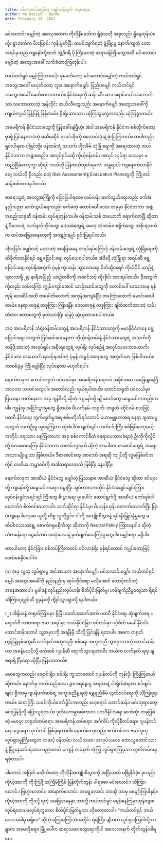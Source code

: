 ```yaml
---
title: မင်းလောင်းမျှော်တဲ့ မျှော်လင့်ချက် အမှားများ
author: We Resist - Burma
date: February 23, 2021
---
```


မင်းလောင်း မျှော်တဲ့ အလေ့အထက ကိုလိုနီခေတ်က ရှိခဲ့သလို အခုလည်း ရှိနေတုန်းပဲ။ ဟိုး ရွာဘက်က မီးပြောင်း ကုန်းမှုတ်ပြီး ထမင်းချက်ရတဲ့ ဖွံ့ဖြိုးမှု နောက်ကျတဲ့ တောအရပ်မှသည် ကျနော်တို့ထက် ဘွဲ့ဒီဂရီ ပို ကြီးမားတဲ့ ဆရာ၀န်ကြီးတွေအထိ မင်းလောင်း မျှော်တဲ့ အတွေးအခေါ် လက်ခံထားကြတုန်းပါ။

ကယ်တင်ရှင် မျှော်ကြတာပေါ့။ ခုခေတ်တော့ မင်းလောင်းမျှော်တဲ့ ကယ်တင်ရှင် အတွေးအခေါ် မဟုတ်တော့ ဘူး။ အနောက်မျှော်၊ ပြည်ပမျှော် ကယ်တင်ရှင် အတွေးအခေါ် ခေတ်စားလာတယ်။ နိုင်ငံရေးကို ဆန်၊ ဆီ၊ ဆား ရောင်း၀ယ်သလောက်သာ သဘောထားတဲ့ အွန်လိုင်း ဆယ်လီတွေလည်း အနောက်မျှော် အတွေးအခေါ်ကို ကျယ်ကျယ်ပြန့်ပြန့် ဖြန့်တယ်။ ရိုးရိုးသားသား ယုံကြသူတွေကလည်း ယုံကြရှာတယ်။

အမေရိကန် နိုင်ငံသားတွေကို ပြန်ခေါ်နေပြီဟဲ့၊ အဲဒါ အမေရိကန် နိုင်ငံက စစ်တိုက်တော့မှာမို့ ပြင်နေတာပဲတဲ့ မဆီမဆိုင် ရာ၀င်အိုးကို စလောင်းဖုံးနဲ့ ဖုံးပြကြတယ်။ တပါတည်း ရှင်းပါရစေ ငါ့ရှင်တို့။ ၀န်ထမ်းရဲ့ အသက် အိုးအိမ် လုံခြုံရေးကို အရေးထားတဲ့ ဘယ်နိုင်ငံတကာ အဖွဲ့အစည်း၊ အလုပ်ရှင်မဆို ကိုယ့်၀န်ထမ်း အလုပ် လုပ်ရာ ဒေသမှာ မတည်ငြိမ်တော့ဘူး ဆိုရင် ဘယ်လို ပြန်ကယ်ထုတ်ရမလဲ၊ အန္တရာယ် ကျရောက်လာနိုင်ချေ ဘယ်လို ရှိလည်း စတဲ့ Risk Assessmentနဲ့ Evacuation Planတွေကို ကြိုတင် ဆန်းစစ်ထားရပါတယ်။

စာရေးသူရဲ့ အတွေ့အကြုံကို ပြောပြပါရစေ။ လမ်းပန်း ဆက်သွယ်ရေးလည်း ခက်ခဲ၊ နည်းပညာ ဆက်သွယ်ရေးလည်း ခက်ခဲတဲ့ တောင်ပေါ် ဒေသ တခုမှာ နိုင်ငံတကာ အဖွဲ့အစည်းတခုဆီ ၀န်ထမ်း လုပ်ရတုန်းကပါ။ ၀န်ထမ်းသစ် တယောက် ရောက်လာပြီ ဆိုတာနဲ့ ဒီဒေသရဲ့ လက်နက်ကိုင်တွေ၊ ဒေသခံတွေရဲ့ ဓလေ့ ထုံးတမ်း၊ စရိုက်တွေ၊ အစိုးရဘက်က တပ်အခြေအနေတွေကို အကျဉ်းချုပ် ရှင်းပြရပါတယ်။

ဒါ့အပြင်၊ မျှော်လင့် မထားတဲ့ အခြေအနေ တရပ်ရပ်ကြောင့် ၀န်ထမ်းတွေရဲ့ လုံခြုံရေးကို ထိခိုက်လာနိုင်ရင် ရွေ့ပြောင်းရေး လုပ်ပေးရပါတယ်။ အဲဒီလို လုံခြုံရာ အရပ်ဆီ ရွေ့ပြောင်းရေး လုပ်ဖို့အတွက် ပုံမှန် ကူးသန်း သွားလာရေး ပိတ်ဆို့နေရင် ကိုယ်ပိုင် ယာဉ်နဲ့ သွားလာဖို့ ၂၄ နာရီအပြည့် ယာဉ်တစီးကို အဆင်သင့် ထိုးခိုင်း ထားရပါတယ်။ ဒီ့အတွက်ကိုလည်း လမ်းကြော ကျွမ်းကျင်အောင် ယာဉ်မောင်းတွေကို တောင်ပေါ် ဒေသကနေ ရန်ကုန် လေဆိပ်အထိ တခေါက်လောက် အကုန်အကျခံပြီး တကြောလောက် မောင်းစေပါတယ်။ နေရာ တခုနဲ့ တခုကြား ကြာချိန်၊ ဒေသတခုနဲ့ တခုကြား ချိတ်ဆက်ထားတဲ့ လမ်းတံတား စတာတွေကို မှတ်သားပြီး မြေပုံ ဆွဲယူထားစေပါတယ်။

အခု အမေရိကန် သံရုံး၀န်ထမ်းတွေနဲ့ အမေရိကန် နိုင်ငံသားတွေကို ဗမာနိုင်ငံကနေ ရွေ့ပြောင်းရေး အတွက် ပြင်ဆင်ပေးနေတာ ကိုယ့်၀န်ထမ်းနဲ့ နိုင်ငံသားတွေရဲ့ အသက်ကို တန်ဖိုးထားတဲ့ အလုပ်ရှင်၊ အစိုးရတွေရဲ့ လုပ်ရိုး လုပ်စဉ်နဲ့ အလုပ်သမားတယောက်၊ နိုင်ငံသား တယောက် ရသင့်ရအပ်တဲ့ ပုံမှန် အခွင့်အရေးတွေ အတွက်သာ ဖြစ်ပါတယ်။ ဘာစစ်ပွဲမှ ကြိုမျှော်ပြီး လုပ်နေတာ မဟုတ်ရပါ။

နောက်တခုက တောင်တရုတ် ပင်လယ်မှာ အမေရိကန် ရေတပ် အခိုင်အမာ အခြေချနေပြီ အာပလာ သတင်းတွေပါ။ အတော်လည်း ရယ်ရပါတယ်။ တောင်တရုတ် ပင်လယ်မှာ ပြဿနာ တက်နေတာ အခု ဂျန်ဇီလို့ ဆိုတဲ့ ကျနော်တို့ မျိုးဆက်တွေ မမွေးခင်ကတည်းကပါ။ ကျွန်းစု အငြင်းပွားမှုတွေ ရှိတယ်။ ဗီယက်နမ်-တရုတ်၊ တရုတ်-ထိုင်၀မ် စသဖြင့် ပထဝီ နိုင်ငံရေး တွက်ချက်မှုအရ စစ်မတိုက်ရင်တောင် မဟာဗျူဟာအရ နေရာ ချထားမှုအတွက် လက်ဦးမှု ယူနေကြတာ ထုံးစံပါပဲ။ ချက်ချင်း လက်ငင်းကြီး စစ်ဖြစ်တော့မယ့် အတိုင်း ရေးသား နေကြတာဟာ အခု စစ်ကောင်စီထဲ နေရာပေးထားခံရတဲ့ ဦးကိုကိုလှိုင်တို့ လေဖောနေကြ၊ နိုင်ငံတကာ သတင်းဂျာနယ် ဆိုတဲ့ အပေါစား စာစောင်တွေရဲ့ အရေးအသားမျိုးမျှသာ ဖြစ်တယ်။ ဒီစာစောင်တွေ အာဘော် အရဆို ကျုပ်တို့ လူမဖြစ်ခင်ကတိုင် တတိယ ကမ္ဘာစစ်ကို အခါတရာလောက် ဖြစ်ပြီး နေပါပြီ။

နောက်တခုက အာဆီယံ နိုင်ငံတွေ မျှော်တဲ့ ပြဿနာ။ အာဆီယံ နိုင်ငံတွေ ဆိုတာ ခင်ဗျားတို့ ကျနော်တို့ မမွေးခင်ကရော၊ မွေးပြီး အူဝဲကာလကတိုင် နိုင်ငံအချင်းချင်းကြား လုပ်ငန်းရှင်အရင်းရှင်ကြီးတွေ စီးပွားရေး ပူးပေါင်း ဆောင်ရွက်ဖို့ အာဆီယံ ကော်ရစ်ဒါလောက်ပဲ စိတ်၀င်စားတာပါ။ သက်ဆိုင်ရာ နိုင်ငံမှာ မီးဟုန်းဟုန်း တောက်လောက်ပြီး ပြာပဲကျနေပါလေ့စေ သူတို့ ကိစ္စ သူတို့ရှင်း၊ ငါတို့ အကျိုးစီးပွားနဲ့ ရင်းနှီးမြှုပ်နှံမှုတွေ မထိပါးသေးသရွေ့ စောက်ဂရုမစိုက်ဘူး ဆိုတာကို Neutral Policy ကြားနေဝါဒ ဆိုတဲ့ သံတမန်ရေး ငွေမင်ကပ် အသုံးလေးနဲ့ မှတ်ချက်ပေးကြသူတွေပါ။ မျှော်စရာ မရှိပါ။

ထားပါတော့ နိုင်ငံခြား စစ်တပ်ကြီးတတပ် ၀င်လာခဲ့ရိုး မှန်ရင်တောင် ကျုပ်တော့ဖြင့် လက်မခံနိုင်ပေါင်။

(၁) အခု လူထု လှုပ်ရှားမှု အင်အားဟာ အနောက်မျှော်၊ မင်းလောင်းမျှော်၊ ကယ်တင်ရှင်မျှော် အတွေးအခေါ်ကို နည်းနည်းမှ ဆုပ်ကိုင်စရာ မလိုအောင် တောင့်တင်းတဲ့ အနေအထားပါ။ မူဝါဒနဲ့ လုပ်နည်းလုပ်ဟန်၊ စိတ်ပိုင်းဖြတ်မှု၊ ဟန်ချက်ညီမှုတွေသာ ရှိရင် သိကြားပုလ္လင်ထိ ဝူခုန်းလို ကွိုင်သွားရှာလို့ ရပါတယ်။

(၂) အိန္ဒိယနဲ့ တရုတ်ကြားမှာ ရှိပြီး ခေတ်အဆက်ဆက် ပထဝီ နိုင်ငံရေး ဆုံချက်အရ ပရောက်ဇီ ကစားစရာ ဗမာ အရပ်မှာ ဘယ်နိုင်ငံခြား စစ်တပ်မှာ ပင့်ဖိတ် မခေါ်နိုင်ပါ။ အောင်ဆန်းတောင် သူ့အမှားကို အချိန်မှီ သိလို့ ပြင်ချိန် ရတာပါ။ အစက တရုတ်ကွန်မြူနစ်တွေဆီ လက်နက်အကူအညီ၊ စစ်ရေး အကူအညီ သွားရှာတာတဲ့ အောင်ဆန်းဟာ အခန့်မသင့်လို့ ဖက်ဆစ် ဂျပန်ဆီ ရောက်သွားရတာပါ။ ဘယ်က လက်နက် ရရ၊ ချစရာရှိ ပြီးရော ဆိုပြီး ပြန်လာတယ်။

ဗမာတွေကလည်း ချောင်းရိုး၊ စမ်းရိုး ကူးတာတောင် ဂျပန်တပ်ကို ကုန်းပိုး ကြိုကြတယ် ဆိုတယ်။ နောက်မှ လက်သည်းလေး ခွာ၊ ရေနွေးပူ အရသာနဲ့ ပါးရိုက်ခံရတာ စပ်ဖျင်းဖျင်း ရှိကာမှ ဂျပန်ဖက်ဆစ်ရဲ့ အကူအညီနဲ့ ရတဲ့ ရွှေရည်စိမ် လွတ်လပ်ရေးကို သိကြရရှာတယ်။ ဆရာကြီး သခင်ကိုယ်တော်မှိုင်းကလည်း ဟေ့ရောင် အောင်ဆန်း၊ မင်းဘုရားတွေ မင်းပြန်ပို့လို့ ပြောယူရတယ်။ ဒုတိယကမ္ဘာစစ်ကာလ ပထဝီနိုင်ငံရေး ဆက်ထုံး တခုဖြစ်တဲ့ ဗမာမှာ တရုတ်တပ်ရော၊ အမေရိကန် တပ်ရော၊ အင်္ဂလိပ် ကိုလိုနီတပ်ရော၊ ဂျပန်တပ်ရော ဒွေးရော ယှက်တင် ဖြစ်ခဲ့ရတာပါ။ နောက်တော့လည်း စက်တင်ဘာ ဗမာလူထု လှုပ်ရှားမှုကြီးတွေက တဆင့် ၀န်ထမ်း၊ လယ်သမား၊ အလုပ်သမား၊ တောသူတောင်သားနဲ့ မြို့နေဆင်းရဲသား၊ ပညာတတ် မကျန် တခဲနက် အုံကြွ လှုပ်ရှားကြမှသာ လွတ်လပ်ရေး ရခဲ့တာပါ။

ဒါတောင် အပြတ် မတိုက်တော့ ကိုလိုနီအကျိုးစီးပွားကို အပြီးသတ် မဖြိုနိုင်ခဲ့။ ခုလည်း ကိုယ့်အားကို ကိုးကြဖို့ အကြိမ်ကြိမ် ပြန်တိုက်တွန်း ပါရစေ။ မင်းလောင်း၊ သိကြားလောင်း၊ ဗြဟ္မာလောင်း၊ အနောက်လောင်း၊ အရှေ့လောင်း ဘာဆို ဘာမှ မမျှော်ကြပါနှင့်။ ကိုယ့်အားကို ကိုးလို့ ရတဲ့ အခြေအနေမှာ ဘာလို့ ကယ်တင်ရှင် မျှော်နေကြမှာတုန်းဗျာ။ လုပ်ရဲလား၊ မလုပ်ရဲဘူးလား စိတ်ပိုင်းဖြတ်မှုသာ လိုတော့တာပါ။ “ကယ်တင်ရှင် ဘယ်သောအခါမှ မရှိပေ” ဆိုတဲ့ ကြွေးကြော်သံအတိုင်း ရဲရဲကြီး ချီတက် လှုပ်ရှားကြပါလို့သာ ရွာက အမေအိုရော၊ မြို့ပေါ်က ဆရာသမားတွေရောကိုပါ အလေးအနက် တိုက်တွန်းပါရစေ။
